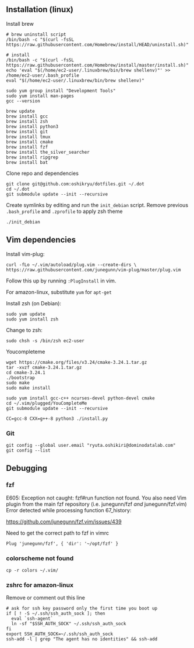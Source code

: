 ## Installation (linux)
Install brew

```
# brew uninstall script
/bin/bash -c "$(curl -fsSL https://raw.githubusercontent.com/Homebrew/install/HEAD/uninstall.sh)"

# install
/bin/bash -c "$(curl -fsSL https://raw.githubusercontent.com/Homebrew/install/master/install.sh)"
echo 'eval "$(/home/ec2-user/.linuxbrew/bin/brew shellenv)"' >> /home/ec2-user/.bash_profile
eval "$(/home/ec2-user/.linuxbrew/bin/brew shellenv)"
```

```
sudo yum group install "Development Tools"
sudo yum install man-pages
gcc --version
```


```
brew update
brew install gcc
brew install zsh
brew install python3
brew install git
brew install tmux
brew install cmake
brew install fzf
brew install the_silver_searcher
brew install ripgrep
brew install bat
```

Clone repo and dependencies
```
git clone git@github.com:oshikryu/dotfiles.git ~/.dot
cd ~/.dot
git submodule update --init --recursive
```

Create symlinks by editing and run the `init_debian` script.
Remove previous `.bash_profile` and `.zprofile` to apply zsh theme
```
./init_debian
```

## Vim dependencies
Install vim-plug:

```
curl -fLo ~/.vim/autoload/plug.vim --create-dirs \
https://raw.githubusercontent.com/junegunn/vim-plug/master/plug.vim
```

Follow this up by running `:PlugInstall` in vim.


For amazon-linux, substitute `yum` for `apt-get`

Install zsh (on Debian):

```
sudo yum update
sudo yum install zsh
```

Change to zsh:

```
sudo chsh -s /bin/zsh ec2-user
```

Youcompleteme
```
wget https://cmake.org/files/v3.24/cmake-3.24.1.tar.gz
tar -xvzf cmake-3.24.1.tar.gz
cd cmake-3.24.1
./bootstrap
sudo make
sudo make install

sudo yum install gcc-c++ ncurses-devel python-devel cmake
cd ~/.vim/plugged/YouCompleteMe
git submodule update --init --recursive

CC=gcc-8 CXX=g++-8 python3 ./install.py
```

### Git
```
git config --global user.email "ryuta.oshikiri@dominodatalab.com"
git config --list
```

## Debugging
### fzf
E605: Exception not caught: fzf#run function not found. You also need Vim plugin from the main fzf repository (i.e. junegunn/fzf *and* junegunn/fzf.vim)
Error detected while processing function <SNR>67_history:

https://github.com/junegunn/fzf.vim/issues/439

Need to get the correct path to fzf in vimrc
```
Plug 'junegunn/fzf', { 'dir': '~/opt/fzf' }
```

### colorscheme not found
```
cp -r colors ~/.vim/
```

### zshrc for amazon-linux
Remove or comment out this line
```
# ask for ssh key password only the first time you boot up
if [ ! -S ~/.ssh/ssh_auth_sock ]; then
  eval `ssh-agent`
  ln -sf "$SSH_AUTH_SOCK" ~/.ssh/ssh_auth_sock
fi
export SSH_AUTH_SOCK=~/.ssh/ssh_auth_sock
ssh-add -l | grep "The agent has no identities" && ssh-add
```

